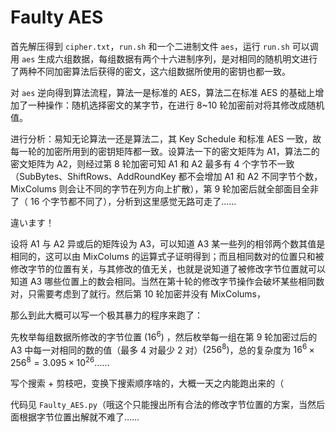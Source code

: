 # Faulty AES

首先解压得到 `cipher.txt`，`run.sh` 和一个二进制文件 `aes`，运行 `run.sh` 可以调用 `aes` 生成六组数据，每组数据有两个十六进制序列，是对相同的随机明文进行了两种不同加密算法后获得的密文，这六组数据所使用的密钥也都一致。

对 `aes` 逆向得到算法流程，算法一是标准的 AES，算法二在标准 AES 的基础上增加了一种操作：随机选择密文的某字节，在进行 8~10 轮加密前对将其修改成随机值。

进行分析：易知无论算法一还是算法二，其 Key Schedule 和标准 AES 一致，故每一轮的加密所用到的密钥矩阵都一致。设算法一下的密文矩阵为 A1，算法二的密文矩阵为 A2，则经过第 8 轮加密可知 A1 和 A2 最多有 4 个字节不一致（SubBytes、ShiftRows、AddRoundKey 都不会增加 A1 和 A2 不同字节个数，MixColums 则会让不同的字节在列方向上扩散），第 9 轮加密后就全部面目全非了（ 16 个字节都不同了），分析到这里感觉无路可走了……

違います！

设将 A1 与 A2 异或后的矩阵设为 A3，可以知道 A3 某一些列的相邻两个数其值是相同的，这可以由 MixColums 的运算式子证明得到；而且相同数对的位置只和被修改字节的位置有关，与其修改的值无关，也就是说知道了被修改字节位置就可以知道 A3 哪些位置上的数会相同。当然在第十轮的修改字节操作会破坏某些相同数对，只需要考虑到了就行。然后第 10 轮加密并没有 MixColums，

那么到此大概可以写一个极其暴力的程序来跑了：

先枚举每组数据所修改的字节位置 $(16^6)$ ，然后枚举每一组在第 9 轮加密过后的 A3 中每一对相同的数的值（最多 4 对最少 2 对）$(256^8)$，总的复杂度为 $16^6\times 256^8=3.095\times 10^{26}$……

写个搜索 + 剪枝吧，变换下搜索顺序啥的，大概一天之内能跑出来的（

代码见 `Faulty_AES.py`（哦这个只能搜出所有合法的修改字节位置的方案，当然后面根据字节位置出解就不难了……
